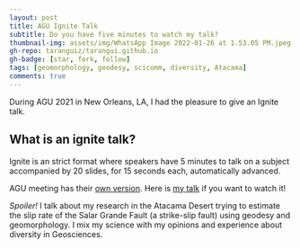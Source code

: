 ```yaml
---
layout: post
title: AGU Ignite Talk 
subtitle: Do you have five minutes to watch my talk?
thumbnail-img: assets/img/WhatsApp Image 2022-01-26 at 1.53.05 PM.jpeg
gh-repo: taranguiz/tarangui.github.io
gh-badge: [star, fork, follow]
tags: [geomorphology, geodesy, scicomm, diversity, Atacama]
comments: true
---
```


During AGU 2021 in New Orleans, LA, I had the pleasure to give an Ignite talk. 
## **What is an ignite talk?** 
Ignite is an strict format where speakers have 5 minutes to talk on a subject accompanied by 20 slides, for 15 seconds each, automatically advanced.

AGU meeting has their [own  version](https://igniteagu.io). 
Here is [my talk](https://www.wevideo.com/view/2514477615) if you want to watch it! 

*Spoiler!* I talk about my research in the Atacama Desert trying to estimate the slip rate of the Salar Grande Fault (a strike-slip fault) using geodesy and geomorphology. I mix my science with my opinions and experience about diversity in Geosciences. 
